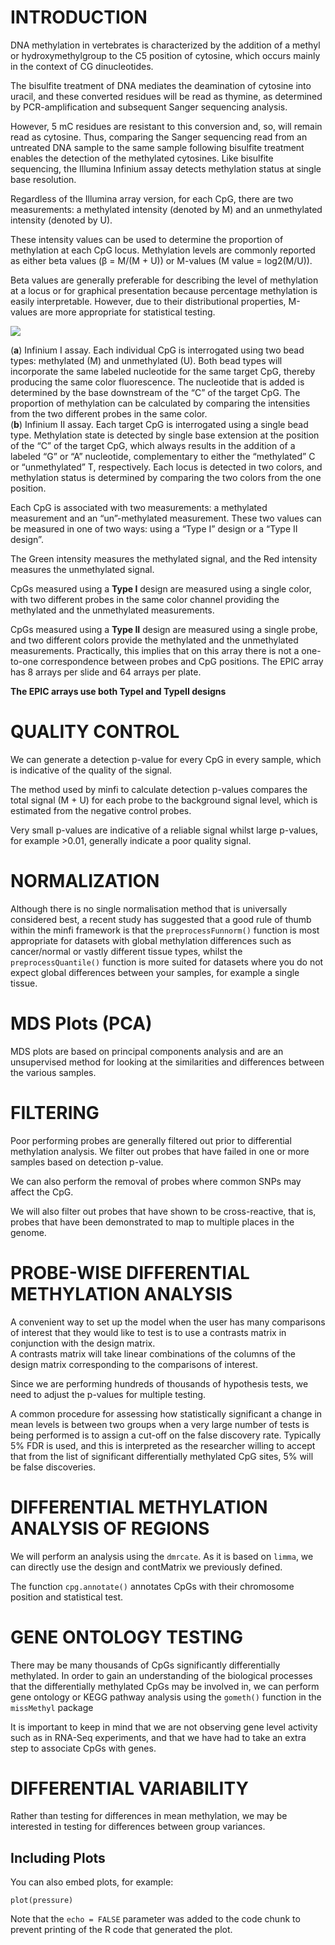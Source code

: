 # INTRODUCTION  
DNA methylation in vertebrates is characterized by the addition of a methyl or hydroxymethylgroup to the C5 position of cytosine, which occurs mainly in the context of CG dinucleotides.  

The bisulfite treatment of DNA mediates the deamination of cytosine into uracil, and these converted residues will be read as thymine, as determined by PCR-amplification and subsequent Sanger sequencing analysis.  

However, 5 mC residues are resistant to this conversion and, so, will remain read as cytosine. Thus, comparing the Sanger sequencing read from an untreated DNA sample to the same sample following bisulfite treatment enables the detection of the methylated cytosines.
Like bisulfite sequencing, the Illumina Infinium assay detects methylation status at single base resolution.  

Regardless of the Illumina array version, for each CpG, there are two measurements: a methylated intensity (denoted by M) and an unmethylated intensity (denoted by U).  

These intensity values can be used to determine the proportion of methylation at each CpG locus. Methylation levels are commonly reported as either beta values (β = M/(M + U)) or M-values (M value = log2(M/U)).  

Beta values are generally preferable for describing the level of methylation at a locus or for graphical presentation because percentage methylation is easily interpretable. However, due to their distributional properties, M-values are more appropriate for statistical testing.

![](/home/nacho/Desktop/Protocols/Methylation/Methylation.png)

(**a**) Infinium I assay. Each individual CpG is interrogated using two bead types: methylated (M) and unmethylated (U). Both bead types will incorporate the same labeled nucleotide for the same target CpG, thereby producing the same color fluorescence. The nucleotide that is added is determined by the base downstream of the “C” of the target CpG. The proportion of methylation can be calculated by comparing the intensities from the two different probes in the same color.  
(**b**) Infinium II assay. Each target CpG is interrogated using a single bead type. Methylation state is detected by single base extension at the position of the “C” of the target CpG, which always results in the addition of a labeled “G” or “A” nucleotide, complementary to either the “methylated” C or “unmethylated” T, respectively. Each locus is detected in two colors, and methylation status is determined by comparing the two colors from the one position.

Each CpG is associated with two measurements: a methylated measurement and an “un”-methylated measurement. These two values can be measured in one of two ways: using a “Type I” design or a “Type II design”.  

The Green intensity measures the methylated signal, and the Red intensity measures the unmethylated signal.  

CpGs measured using a **Type I** design are measured using a single color, with two different probes in the same color channel providing the methylated and the unmethylated measurements.  

CpGs measured using a **Type II** design are measured using a single probe, and two different colors provide the methylated and the unmethylated measurements. Practically, this implies that on this array there is not a one-to-one correspondence between probes and
CpG positions. The EPIC array has 8 arrays per slide and 64 arrays per plate.

**The EPIC arrays use both TypeI and TypeII designs**

# QUALITY CONTROL

We can generate a detection p-value for every CpG in every sample, which is indicative of the quality of the signal.  

The method used by minfi to calculate detection p-values compares the total signal (M + U) for each probe to the
background signal level, which is estimated from the negative control probes.  

Very small p-values are indicative of a reliable signal whilst large p-values, for example >0.01, generally indicate a poor quality signal.

# NORMALIZATION  

Although there is no single normalisation method that is universally considered best, a recent study has suggested that a good rule of thumb within the minfi framework is that the `preprocessFunnorm()` function is most appropriate for datasets with global methylation differences such as cancer/normal or vastly different tissue types, whilst the `preprocessQuantile()` function is more suited for datasets where you do not expect global differences between your samples, for example a single tissue.  


# MDS Plots (PCA)

MDS plots are based on principal components analysis and are an unsupervised method for looking at the similarities and differences between the various samples.  

# FILTERING

Poor performing probes are generally filtered out prior to differential methylation analysis. We filter out probes that have failed in one or more samples based on detection p-value.  

We can also perform the removal of probes where common SNPs may affect the CpG. 

We will also filter out probes that have shown to be cross-reactive, that is, probes that have been demonstrated to map to multiple places in the genome.

# PROBE-WISE DIFFERENTIAL METHYLATION ANALYSIS

A convenient way to set up the model when the user has many comparisons of interest that they would like to test is to use a contrasts matrix in conjunction with the design matrix.  
A contrasts matrix will take linear combinations of the columns of the design matrix corresponding to the comparisons of interest.

Since we are performing hundreds of thousands of hypothesis tests, we need to adjust the p-values for multiple testing.

A common procedure for assessing how statistically significant a change in mean levels is between two groups when a very large number of tests is being performed is to assign a cut-off on the false discovery rate. Typically 5% FDR is used, and this is interpreted as the researcher willing to accept that from the list of significant differentially methylated CpG sites, 5% will be false discoveries. 

# DIFFERENTIAL METHYLATION ANALYSIS OF REGIONS

We will perform an analysis using the `dmrcate`. As it is based on `limma`, we can directly use the design and contMatrix we previously defined.

The function `cpg.annotate()` annotates CpGs with their chromosome position and statistical test.


# GENE ONTOLOGY TESTING

There may be many thousands of CpGs significantly differentially methylated. In order to gain an understanding of the biological processes that the differentially methylated CpGs may be involved in, we can perform gene ontology or KEGG pathway analysis using
the `gometh()` function in the `missMethyl` package 

It is important to keep in mind that we are not observing gene level activity such as in RNA-Seq experiments, and that we have had to take an extra step to associate CpGs with genes.


# DIFFERENTIAL VARIABILITY

Rather than testing for differences in mean methylation, we may be interested in testing for differences between group variances. 





## Including Plots

You can also embed plots, for example:

```{r pressure, echo=FALSE}
plot(pressure)
```

Note that the `echo = FALSE` parameter was added to the code chunk to prevent printing of the R code that generated the plot.
